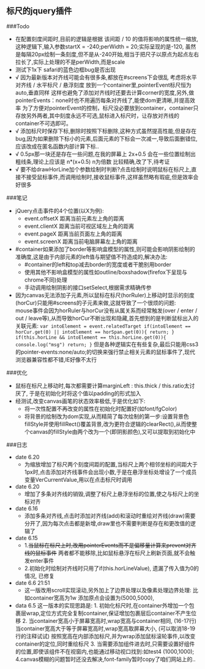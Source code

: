 ## 标尺的jquery插件

###Todo
  * 在配置刻度间距时,目前的逻辑是根据 该间距 / 10 的值将影响的属性统一缩放,这种逻辑下,输入参数startX = -240;perWidth = 20;实际呈现的是-120, 虽然是每隔20px绘制一条刻度,但不是从-240开始,相当于把尺子以原点为起点左右拉长了,实际上处理的不是perWidth,而是scale
  * 测试下1x下 safari的蓝色边框bug是否出现
  * √ 因为最新版本对齐线可能会有很多条,都放在#screens下会很乱
    考虑将水平对齐线 / 水平标尺 / 悬浮刻度 放到一个container里,pointerEvent标尺恒为auto,垂直同样
    这样也避免了添加对齐线时还要去计算corner的宽度,另外,做pointerEvents：none时也不用遍历每条对齐线了,能使dom更清晰,并提高效率
    为了方便对pointerEvent的控制，标尺没必要放到container，container只存放另外两者,其中刻度永远不可选,鼠标进入标尺时，让存放对齐线的container不可选即可。
  * √ 添加标尺时保存下标,删除时按照下标删除,这种方式虽然提高性能,但是存在bug,因为如果删除下标小的元素,后面元素的下标会一次减一,导致后面删错位,应该改成在匿名函数内部计算下标..
  * √ 0.5px那一块还是存在一些问题,在我的屏幕上 2x+0.5 会在一些位置绘制出粗线条,理论上应该是 n*(x+0.5) n为倍数 比较精确,改了下,待考证
  * √ 要不给drawHorLine加个参数绘制时判断?点击绘制时说明鼠标在标尺上,直接不接受鼠标事件,而调用绘制时,接收鼠标事件,这样虽然略有瑕疵,但是效率会好很多

###笔记
  * jQuery点击事件的4个位置(以X为例):
    * event.offsetX  距离当前元素左上角的距离
    * event.clientX  距离当前可视区域左上角的距离
    * event.pageX    距离当前页面左上角的距离
    * event.screenX  距离当前电脑屏幕左上角的距离
  * #container如果添加了border等影响盒模型的属性,则可能会影响阴影绘制的准确度,这是由于内部元素的left值与期望值不符造成的,解决办法:
    * #container的left和top减去border的宽度或者干脆别用border
    * 使用其他不影响盒模型的属性如outline/boxshadow(firefox下呈现与chrome不同)处理
    * 手动调用绘制阴影的接口setSelect,根据需求精确传参
  * 因为canvas无法添加子元素,所以鼠标在标尺(horRuler)上移动时显示的刻度(horCur)只能用#screens的子元素来做,这就导致了一个很烦的问题:<br/>
    mouse事件会因为horRuler与horCur没有从属关系而经常触发(over / enter / out / leave等),从而导致horCur不断出现和隐藏,首先想到的是判断鼠标出入的关联元素:
          ````
          var intoElement = event.relatedTarget
          if(intoElement == horCur.get(0)
             || intoElement == horSpan.get(0)){
            return;
          }
          if(this.horLine && intoElement == this.horLine.get(0)){
            console.log("msg")
            return;
          }
          ````
    但是各种逻辑实在有些复杂,最后只能用css3的pointer-events:none/auto;的切换来强行禁止相关元素的鼠标事件了,现代浏览器兼容性都不错,IE好像不太行

###优化

  * 鼠标在标尺上移动时,每次都需要计算marginLeft : this.thick / this.ratio太讨厌了, 于是在初始化时将这个值以padding的形式加入
  * 经测试,改变canvas画笔的状态效率极低,于是优化如下:
    * 将一次性配置不再改变的属性在初始化时配置好(如font/fgColor)
    * 将背景的绘制改为dom实现,从而精简了每次绘制的第一步:设置背景色fillStyle并使用fillRect()覆盖背景,改为更符合逻辑的clearRect(),从而使整个canvas的fillStyle由两个改为一个(即阴影颜色),又可以提取到初始化中


###日志
  * date 6.20
    * 为缩放增加了标尺两个刻度间距的配置,当标尺上两个相邻坐标的间距大于1px时,点击添加对齐线事件会出现小数,于是在悬浮坐标处增设了一个成员变量VerCurrentValue,用以在点击标尺时调用
  * date 6.20
    * 增加了多条对齐线的销毁,调整了标尺上悬浮坐标的位置,使之与标尺上的坐标对齐
  * date 6.16
    * 添加多条对齐线,点击时添加对齐线(add)和滚动时重绘对齐线(draw)需要分开了,因为每次点击都是新增,draw里也不需要判断是存在和更改值的逻辑了
  * date 6.15
    * 1.~~当鼠标在标尺上时,改用pointerEvents而不是偏移量计算来prevent对齐线的鼠标事件~~
      两者都不能移除,比如鼠标悬浮在标尺上刷新页面,就不会触发enter事件
    * 2.初始化时绘制对齐线时只用了if(this.horLineValue), 遗漏了传入值为0的情况, 已修复
  * date 6.6 21:51
    * 这一版改用scroll实现滚动,另外加上了边界处理以及像素处理边界处理: 比如container宽高为1w 添加原点会设置为(5000,5000),
  * data 6.5 这一版本的实现思路是: 
        1. 初始化标尺时,在container外增加一个包裹层wrap,定位方式完全复制container,保证增加包裹层后container不产生位移
        2. 当container宽高小于屏幕宽高时,wrap宽高与container相同, (16-17行)
           当container宽高大于等于屏幕宽高时,wrap宽高取屏幕大小, (可以取消18-19行的注释试试)
           按照宽高在内部添加标尺,并为wrap添加鼠标滚轮事件,以改变container的定位,同时重绘标尺
        3. 当需要添加组件进去时,只需要设置好组件的位置,即使该组件不在视窗内,也能通过移动视口找到:如test4 (1000,1000);
        4.canvas模糊的问题暂时还没去解决,font-family暂时copy了咱们网站上的..
